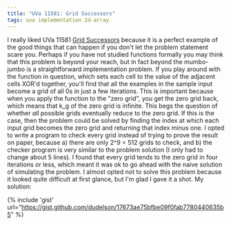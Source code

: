 ```yaml
---
title: "UVa 11581: Grid Successors"
tags: uva implementation 2d-array
---
```

I really liked UVa 11581 [Grid Successors](https://uva.onlinejudge.org/index.php?option=com_onlinejudge&Itemid=8&category=24&page=show_problem&problem=2628) because it is a perfect example of the good things that can happen if you don't let the problem statement scare you. <!--more--> Perhaps if you have not studied functions formally you may think that this problem is beyond your reach, but in fact beyond the mumbo-jumbo is a straightforward implementation problem. If you play around with the function in question, which sets each cell to the value of the adjacent cells XOR'd together, you'll find that all the examples in the sample input become a grid of all 0s in just a few iterations. This is important because when you apply the function to the "zero grid", you get the zero grid back, which means that k_g of the zero grid is infinite. This begs the question of whether *all* possible grids eventually reduce to the zero grid. If this is the case, then the problem could be solved by finding the index at which each input grid becomes the zero grid and returning that index minus one. I opted to write a program to check every grid instead of trying to prove the result on paper, because a) there are only 2^9 = 512 grids to check, and b) the checker program is very similar to the problem solution (I only had to change about 5 lines). I found that every grid tends to the zero grid in four iterations or less, which meant it was ok to go ahead with the naive solution of simulating the problem. I almost opted not to solve this problem because it looked quite difficult at first glance, but I'm glad I gave it a shot. My solution:

{% include 'gist' url="https://gist.github.com/dudelson/17673ae75bfbe09f0fab7780440635b5" %}
